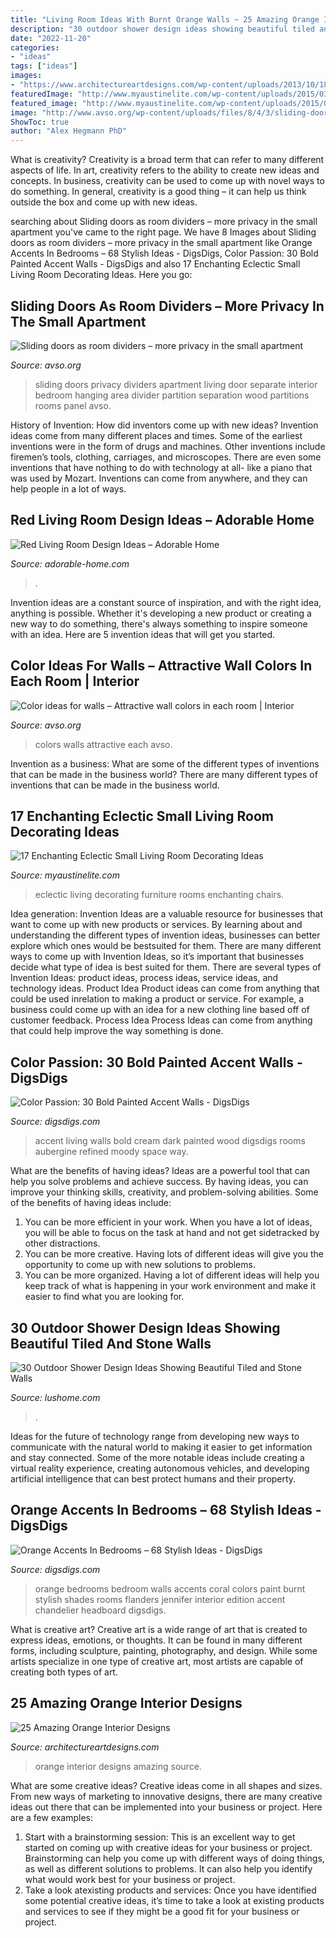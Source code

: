 ```yaml
---
title: "Living Room Ideas With Burnt Orange Walls ~ 25 Amazing Orange Interior Designs"
description: "30 outdoor shower design ideas showing beautiful tiled and stone walls"
date: "2022-11-20"
categories:
- "ideas"
tags: ["ideas"]
images:
- "https://www.architectureartdesigns.com/wp-content/uploads/2013/10/1827-630x472.jpg"
featuredImage: "http://www.myaustinelite.com/wp-content/uploads/2015/03/eclectic-rooms-with-unique-chandelier.jpg?x34469"
featured_image: "http://www.myaustinelite.com/wp-content/uploads/2015/03/eclectic-rooms-with-unique-chandelier.jpg?x34469"
image: "http://www.avso.org/wp-content/uploads/files/8/4/3/sliding-doors-as-room-dividers-more-privacy-in-the-small-apartment-15-843.jpg"
ShowToc: true
author: "Alex Hegmann PhD"
---
```



What is creativity?
Creativity is a broad term that can refer to many different aspects of life. In art, creativity refers to the ability to create new ideas and concepts. In business, creativity can be used to come up with novel ways to do something. In general, creativity is a good thing – it can help us think outside the box and come up with new ideas.

	

		
searching about Sliding doors as room dividers – more privacy in the small apartment you've came to the right page. We have 8 Images about Sliding doors as room dividers – more privacy in the small apartment like Orange Accents In Bedrooms – 68 Stylish Ideas - DigsDigs, Color Passion: 30 Bold Painted Accent Walls - DigsDigs and also 17 Enchanting Eclectic Small Living Room Decorating Ideas. Here you go:
		
    
## Sliding Doors As Room Dividers – More Privacy In The Small Apartment

<img loading=lazy src="http://www.avso.org/wp-content/uploads/files/8/4/3/sliding-doors-as-room-dividers-more-privacy-in-the-small-apartment-15-843.jpg" onerror="this.onerror=null;this.src='https://tse3.mm.bing.net/th?id=OIP.TI7OOQuI4IagvOhNu0GoxgHaJ4&amp;pid=15.1';" alt="Sliding doors as room dividers – more privacy in the small apartment">

_Source: avso.org_

>sliding doors privacy dividers apartment living door separate interior bedroom hanging area divider partition separation wood partitions rooms panel avso. 

	

History of Invention: How did inventors come up with new ideas?
Invention ideas come from many different places and times. Some of the earliest inventions were in the form of drugs and machines. Other inventions include firemen’s tools, clothing, carriages, and microscopes. There are even some inventions that have nothing to do with technology at all- like a piano that was used by Mozart. Inventions can come from anywhere, and they can help people in a lot of ways.

    
## Red Living Room Design Ideas – Adorable Home

<img loading=lazy src="https://adorable-home.com/wp-content/gallery/red-living-room-design-ideas/red-living-room-design-ideas-12.jpg" onerror="this.onerror=null;this.src='https://tse1.mm.bing.net/th?id=OIP.vuUFpUsg1a1YP0nbUBBe5wHaJ3&amp;pid=15.1';" alt="Red Living Room Design Ideas – Adorable Home">

_Source: adorable-home.com_

>. 

	

Invention ideas are a constant source of inspiration, and with the right idea, anything is possible. Whether it's developing a new product or creating a new way to do something, there's always something to inspire someone with an idea. Here are 5 invention ideas that will get you started.

    
## Color Ideas For Walls – Attractive Wall Colors In Each Room | Interior

<img loading=lazy src="http://www.avso.org/wp-content/uploads/files/3/7/9/color-ideas-for-walls-attractive-wall-colors-in-each-room-22-379.jpg" onerror="this.onerror=null;this.src='https://tse4.mm.bing.net/th?id=OIP.VWyDBKIrQ1_JrhZ4UCDN1wHaJ4&amp;pid=15.1';" alt="Color ideas for walls – Attractive wall colors in each room | Interior">

_Source: avso.org_

>colors walls attractive each avso. 

	

Invention as a business: What are some of the different types of inventions that can be made in the business world?
There are many different types of inventions that can be made in the business world.

    
## 17 Enchanting Eclectic Small Living Room Decorating Ideas

<img loading=lazy src="http://www.myaustinelite.com/wp-content/uploads/2015/03/eclectic-rooms-with-unique-chandelier.jpg?x34469" onerror="this.onerror=null;this.src='https://tse1.mm.bing.net/th?id=OIP.oPZnDdiT_qgoSX5Y3tKZhwHaF7&amp;pid=15.1';" alt="17 Enchanting Eclectic Small Living Room Decorating Ideas">

_Source: myaustinelite.com_

>eclectic living decorating furniture rooms enchanting chairs. 

	

Idea generation:
Invention Ideas are a valuable resource for businesses that want to come up with new products or services. By learning about and understanding the different types of invention ideas, businesses can better explore which ones would be bestsuited for them. There are many different ways to come up with Invention Ideas, so it’s important that businesses decide what type of idea is best suited for them.
There are several types of Invention Ideas: product ideas, process ideas, service ideas, and technology ideas. Product Idea 
Product ideas can come from anything that could be used inrelation to making a product or service. For example, a business could come up with an idea for a new clothing line based off of customer feedback. Process Idea 
Process Ideas can come from anything that could help improve the way something is done.

    
## Color Passion: 30 Bold Painted Accent Walls - DigsDigs

<img loading=lazy src="https://www.digsdigs.com/photos/2016/10/19-blue-accent-wall-with-cream-fabric-and-dark-wood-for-living-room.jpg" onerror="this.onerror=null;this.src='https://tse3.mm.bing.net/th?id=OIP.FBOBBRpuJSejxtzzPygcPwHaKF&amp;pid=15.1';" alt="Color Passion: 30 Bold Painted Accent Walls - DigsDigs">

_Source: digsdigs.com_

>accent living walls bold cream dark painted wood digsdigs rooms aubergine refined moody space way. 

	

What are the benefits of having ideas?
Ideas are a powerful tool that can help you solve problems and achieve success. By having ideas, you can improve your thinking skills, creativity, and problem-solving abilities. Some of the benefits of having ideas include: 
1) You can be more efficient in your work. When you have a lot of ideas, you will be able to focus on the task at hand and not get sidetracked by other distractions. 
2) You can be more creative. Having lots of different ideas will give you the opportunity to come up with new solutions to problems. 
3) You can be more organized. Having a lot of different ideas will help you keep track of what is happening in your work environment and make it easier to find what you are looking for.

    
## 30 Outdoor Shower Design Ideas Showing Beautiful Tiled And Stone Walls

<img loading=lazy src="https://www.lushome.com/wp-content/uploads/2015/04/outdoor-shower-design-ideas-12.jpg" onerror="this.onerror=null;this.src='https://tse3.mm.bing.net/th?id=OIP.V-P6Tu-TmOuOcJZIaeifFgAAAA&amp;pid=15.1';" alt="30 Outdoor Shower Design Ideas Showing Beautiful Tiled and Stone Walls">

_Source: lushome.com_

>. 

	

Ideas for the future of technology range from developing new ways to communicate with the natural world to making it easier to get information and stay connected. Some of the more notable ideas include creating a virtual reality experience, creating autonomous vehicles, and developing artificial intelligence that can best protect humans and their property.

    
## Orange Accents In Bedrooms – 68 Stylish Ideas - DigsDigs

<img loading=lazy src="http://www.digsdigs.com/photos/orange-accents-in-bedrooms-331.jpg" onerror="this.onerror=null;this.src='https://tse2.mm.bing.net/th?id=OIP.5csc3rALJSPY8-GHQBVstgAAAA&amp;pid=15.1';" alt="Orange Accents In Bedrooms – 68 Stylish Ideas - DigsDigs">

_Source: digsdigs.com_

>orange bedrooms bedroom walls accents coral colors paint burnt stylish shades rooms flanders jennifer interior edition accent chandelier headboard digsdigs. 

	

What is creative art?
Creative art is a wide range of art that is created to express ideas, emotions, or thoughts. It can be found in many different forms, including sculpture, painting, photography, and design. While some artists specialize in one type of creative art, most artists are capable of creating both types of art.

    
## 25 Amazing Orange Interior Designs

<img loading=lazy src="https://www.architectureartdesigns.com/wp-content/uploads/2013/10/1827-630x472.jpg" onerror="this.onerror=null;this.src='https://tse4.mm.bing.net/th?id=OIP.lKgwvS9seyRDxrWp7C77_gHaFj&amp;pid=15.1';" alt="25 Amazing Orange Interior Designs">

_Source: architectureartdesigns.com_

>orange interior designs amazing source. 

	

What are some creative ideas?
Creative ideas come in all shapes and sizes. From new ways of marketing to innovative designs, there are many creative ideas out there that can be implemented into your business or project. Here are a few examples: 
1. Start with a brainstorming session: This is an excellent way to get started on coming up with creative ideas for your business or project. Brainstorming can help you come up with different ways of doing things, as well as different solutions to problems. It can also help you identify what would work best for your business or project. 
2. Take a look atexisting products and services: Once you have identified some potential creative ideas, it’s time to take a look at existing products and services to see if they might be a good fit for your business or project.

